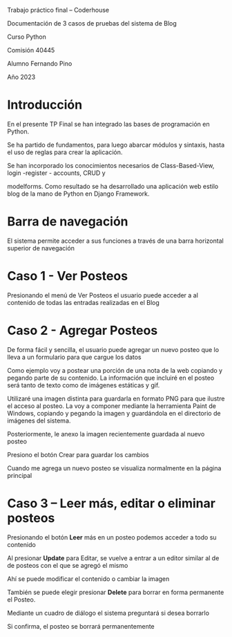 ﻿Trabajo práctico final – Coderhouse

Documentación de 3 casos de pruebas del sistema de Blog

Curso Python

Comisión 40445

Alumno Fernando Pino

Año 2023
# **Introducción**
En el presente TP Final se han integrado las bases de programación en Python.

Se ha partido de fundamentos, para luego abarcar módulos y sintaxis, hasta el uso de reglas para crear la aplicación.

Se han incorporado los conocimientos necesarios de Class-Based-View, login -register - accounts, CRUD y

modelforms. Como resultado se ha desarrollado una aplicación web estilo blog de la mano de Python en Django Framework.


# **Barra de navegación**

El sistema permite acceder a sus funciones a través de una barra horizontal superior de navegación
# **Caso 1 - Ver Posteos**
Presionando el menú de Ver Posteos el usuario puede acceder a al contenido de todas las entradas realizadas en el Blog



# **Caso 2 - Agregar Posteos**
De forma fácil y sencilla, el usuario puede agregar un nuevo posteo que lo lleva a un formulario para que cargue los datos

Como ejemplo voy a postear una porción de una nota de la web copiando y pegando parte de su contenido. La información que incluiré en el posteo será tanto de texto como de imágenes estáticas y gif.


Utilizaré una imagen distinta para guardarla en formato PNG para que ilustre el acceso al posteo. La voy a componer mediante la herramienta Paint de Windows, copiando y pegando la imagen y guardándola en el directorio de imágenes del sistema.





Posteriormente, le anexo la imagen recientemente guardada al nuevo posteo



Presiono el botón Crear para guardar los cambios



Cuando me agrega un nuevo posteo se visualiza normalmente en la página principal




# **Caso 3 – Leer más, editar o eliminar posteos**
Presionando el botón **Leer** más en un posteo podemos acceder a todo su contenido

Al presionar **Update** para Editar, se vuelve a entrar a un editor similar al de de posteos con el que se agregó el mismo

Ahí se puede modificar el contenido o cambiar la imagen

También se puede elegir presionar **Delete** para borrar en forma permanente el Posteo. 

Mediante un cuadro de diálogo el sistema preguntará si desea borrarlo


Si confirma, el posteo se borrará permanentemente
